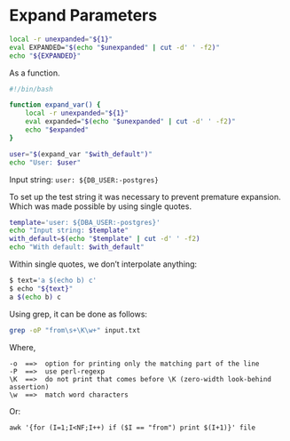 # Expand Parameters
```bash
local -r unexpanded="${1}"
eval EXPANDED="$(echo "$unexpanded" | cut -d' ' -f2)"
echo "${EXPANDED}"
```

As a function.
```bash
#!/bin/bash

function expand_var() { 
    local -r unexpanded="${1}" 
    eval expanded="$(echo "$unexpanded" | cut -d' ' -f2)" 
    echo "$expanded" 
}

user="$(expand_var "$with_default")" 
echo "User: $user"
```

Input string: `user: ${DB_USER:-postgres}`

To set up the test string it was necessary to prevent premature expansion. Which was made possible by using single quotes.

```bash
template='user: ${DBA_USER:-postgres}' 
echo "Input string: $template" 
with_default=$(echo "$template" | cut -d' ' -f2) 
echo "With default: $with_default"
```

Within single quotes, we don’t interpolate anything:

```bash
$ text='a $(echo b) c'
$ echo "${text}"
a $(echo b) c
```

Using grep, it can be done as follows:

```bash
grep -oP "from\s+\K\w+" input.txt

```
Where,
```
-o  ==>  option for printing only the matching part of the line
-P  ==>  use perl-regexp
\K  ==>  do not print that comes before \K (zero-width look-behind assertion)
\w  ==>  match word characters
```

Or:
```
awk '{for (I=1;I<NF;I++) if ($I == "from") print $(I+1)}' file
```
